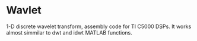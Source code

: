 # Wavlet

1-D discrete wavelet transform, assembly code for TI C5000 DSPs. It works almost simmilar to dwt and idwt MATLAB functions.